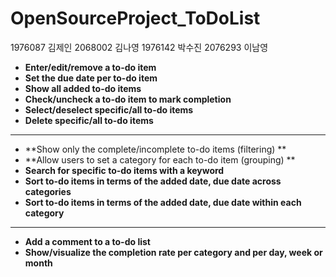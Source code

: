 # OpenSourceProject_ToDoList  
1976087 김제인 2068002 김나영 1976142 박수진 2076293 이남영
* **Enter/edit/remove a to-do item**
* **Set the due date per to-do item**
* **Show all added to-do items**
* **Check/uncheck a to-do item to mark completion**
* **Select/deselect specific/all to-do items**
* **Delete specific/all to-do items**
---
* **Show only the complete/incomplete to-do items (filtering) **
* **Allow users to set a category for each to-do item (grouping) **
* **Search for specific to-do items with a keyword**
* **Sort to-do items in terms of the added date, due date across categories**
* **Sort to-do items in terms of the added date, due date within each category**
---
* **Add a comment to a to-do list**
* **Show/visualize the completion rate per category and per day, week or month**
